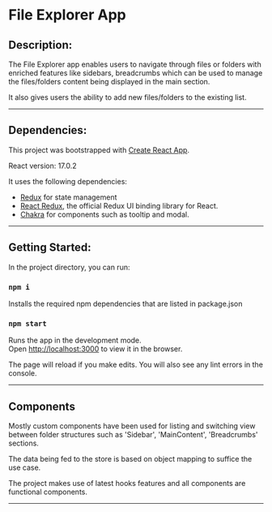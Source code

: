 # File Explorer App

## Description:

The File Explorer app enables users to navigate through files or folders with enriched features like sidebars, breadcrumbs which can be used to manage the files/folders content being displayed in the main section.

It also gives users the ability to add new files/folders to the existing list.

---
## Dependencies:

This project was bootstrapped with [Create React App](https://github.com/facebook/create-react-app).

React version: 17.0.2

It uses the following dependencies:
- [Redux](https://redux.js.org/) for state management
- [React Redux](https://react-redux.js.org), the official Redux UI binding library for React.
- [Chakra](https://chakra-ui.com) for components such as tooltip and modal.

---

## Getting Started:

In the project directory, you can run:

### `npm i`
Installs the required npm dependencies that are listed in package.json

### `npm start`

Runs the app in the development mode.\
Open [http://localhost:3000](http://localhost:3000) to view it in the browser.

The page will reload if you make edits.
You will also see any lint errors in the console.

---

## Components

Mostly custom components have been used for listing and switching view between folder structures such as 'Sidebar', 'MainContent', 'Breadcrumbs' sections.

The data being fed to the store is based on object mapping to suffice the use case.

The project makes use of latest hooks features and all components are functional components.

---